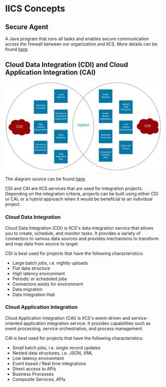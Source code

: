 # IICS Concepts

## Secure Agent
A Java program that runs all tasks and enables secure communication across the firewall between our organization and 
IICS. More details can be found [here](https://docs.informatica.com/integration-cloud/cloud-platform/current-version/administrator/runtime-environments/secure-agents.html).


## Cloud Data Integration (CDI) and Cloud Application Integration (CAI)

![CDI-CAI](./images/CDI-CAI-venn-diagram.svg)

The diagram source can be found [here](https://app.lucidchart.com/documents/edit/5ab81deb-0dd1-4ca4-9f8b-f1fa2706ec79/0_0).

CDI and CAI are IICS services that are used for integration projects. Depending on the integration criteria, projects can be built using either CDI or CAI, or a hybrid approach when it would be beneficial to an individual project. 

### Cloud Data Integration

Cloud Data Integration (CDI) is IICS's data integration service that allows you to create, schedule, and monitor tasks. It provides a variety of connectors to various data sources and provides mechanisms to transform and map data from source to target.

CDI is best used for projects that have the following characteristics:

- Large batch jobs, i.e. nightly uploads
- Flat data structure
- High latency environment
- Periodic or scheduled jobs
- Connectors exists for environment
- Data migration
- Data Integration Hub

### Cloud Application Integration

Cloud Application Integration (CAI) is IICS's event-driven and service-oriented application integration service. It provides capabilities such as event processing, service orchestration, and process management.

CAI is best used for projects that have the following characteristics:

- Small batch jobs, i.e. single record updates
- Nested data structures, i.e. JSON, XML
- Low latency environment
- Event based / Real time integrations
- Direct access to APIs
- Business Processes
- Composite Services, APIs
